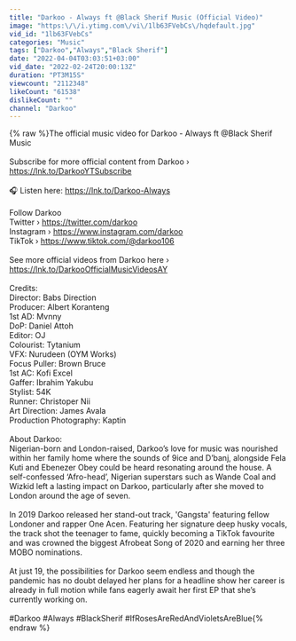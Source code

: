 ```yaml
---
title: "Darkoo - Always ft @Black Sherif Music (Official Video)"
image: "https:\/\/i.ytimg.com\/vi\/1lb63FVebCs\/hqdefault.jpg"
vid_id: "1lb63FVebCs"
categories: "Music"
tags: ["Darkoo","Always","Black Sherif"]
date: "2022-04-04T03:03:51+03:00"
vid_date: "2022-02-24T20:00:13Z"
duration: "PT3M15S"
viewcount: "2112348"
likeCount: "61538"
dislikeCount: ""
channel: "Darkoo"
---
```

{% raw %}The official music video for Darkoo - Always ft @Black Sherif Music <br /><br />Subscribe for more official content from Darkoo ›  <a rel="nofollow" target="blank" href="https://lnk.to/DarkooYTSubscribe">https://lnk.to/DarkooYTSubscribe</a><br /><br />🎧 Listen here: <a rel="nofollow" target="blank" href="https://lnk.to/Darkoo-Always">https://lnk.to/Darkoo-Always</a><br /><br />Follow Darkoo<br />Twitter › <a rel="nofollow" target="blank" href="https://twitter.com/darkoo">https://twitter.com/darkoo</a><br />Instagram › <a rel="nofollow" target="blank" href="https://www.instagram.com/darkoo">https://www.instagram.com/darkoo</a><br />TikTok › <a rel="nofollow" target="blank" href="https://www.tiktok.com/@darkoo106">https://www.tiktok.com/@darkoo106</a><br /><br />See more official videos from Darkoo here › <br /><a rel="nofollow" target="blank" href="https://lnk.to/DarkooOfficialMusicVideosAY">https://lnk.to/DarkooOfficialMusicVideosAY</a><br /><br />Credits:<br />Director: Babs Direction<br />Producer: Albert Koranteng<br />1st AD: Mvnny<br />DoP: Daniel Attoh<br />Editor: OJ<br />Colourist: Tytanium<br />VFX: Nurudeen (OYM Works)<br />Focus Puller: Brown Bruce<br />1st AC: Kofi Excel<br />Gaffer: Ibrahim Yakubu<br />Stylist: 54K<br />Runner: Christoper Nii<br />Art Direction: James Avala<br />Production Photography: Kaptin<br /><br />About Darkoo:<br />Nigerian-born and London-raised, Darkoo’s love for music was nourished within her family home where the sounds of 9ice and D’banj, alongside Fela Kuti and Ebenezer Obey could be heard resonating around the house.  A self-confessed ‘Afro-head’, Nigerian superstars such as Wande Coal and Wizkid left a lasting impact on Darkoo, particularly after she moved to London around the age of seven. <br /><br />In 2019 Darkoo released her stand-out track, 'Gangsta' featuring fellow Londoner and rapper One Acen. Featuring her signature deep husky vocals, the track shot the teenager to fame, quickly becoming a TikTok favourite and was crowned the biggest Afrobeat Song of 2020 and earning her three MOBO nominations.<br /><br />At just 19, the possibilities for Darkoo seem endless and though the pandemic has no doubt delayed her plans for a headline show her career is already in full motion while fans eagerly await her first EP that she’s currently working on. <br /><br />#Darkoo #Always #BlackSherif #IfRosesAreRedAndVioletsAreBlue{% endraw %}
